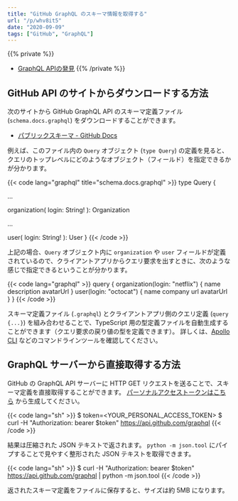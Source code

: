 ```yaml
---
title: "GitHub GraphQL のスキーマ情報を取得する"
url: "/p/whv8it5"
date: "2020-09-09"
tags: ["GitHub", "GraphQL"]
---
```


{{% private %}}
- [GraphQL APIの発見](https://docs.github.com/ja/graphql/guides/introduction-to-graphql#discovering-the-graphql-api)
{{% /private %}}


GitHub API のサイトからダウンロードする方法
----

次のサイトから GitHub GraphQL API のスキーマ定義ファイル (`schema.docs.graphql`) をダウンロードすることができます。

- [パブリックスキーマ - GitHub Docs](https://docs.github.com/ja/graphql/overview/public-schema)

例えば、このファイル内の `Query` オブジェクト (`type Query`) の定義を見ると、クエリのトップレベルにどのようなオブジェクト（フィールド）を指定できるかが分かります。

{{< code lang="graphql" title="schema.docs.graphql" >}}
type Query {

  ...

  organization(
    login: String!
  ): Organization

  ...

  user(
    login: String!
  ): User
}
{{< /code >}}

上記の場合、`Query` オブジェクト内に `organization` や `user` フィールドが定義されているので、クライアントアプリからクエリ要求を出すときに、次のような感じで指定できるということが分かります。

{{< code lang="graphql" >}}
query {
  organization(login: "netflix") {
    name
    description
    avatarUrl
  }
  user(login: "octocat") {
    name
    company
    url
    avatarUrl
  }
}
{{< /code >}}

スキーマ定義ファイル (`.graphql`) とクライアントアプリ側のクエリ定義 (`query {...}`) を組み合わせることで、TypeScript 用の型定義ファイルを自動生成することができます（クエリ要求の戻り値の型を定義できます）。
詳しくは、[Apollo CLI](https://www.apollographql.com/docs/devtools/cli/) などのコマンドラインツールを確認してください。


GraphQL サーバーから直接取得する方法
----

GitHub の GraphQL API サーバーに HTTP GET リクエストを送ることで、スキーマ定義を直接取得することができます。
[パーソナルアクセストークンはこちら](https://github.com/settings/tokens) から生成してください。

{{< code lang="sh" >}}
$ token=<YOUR_PERSONAL_ACCESS_TOKEN>
$ curl -H "Authorization: bearer $token" https://api.github.com/graphql
{{< /code >}}

結果は圧縮された JSON テキストで返されます。
`python -m json.tool` にパイプすることで見やすく整形された JSON テキストを取得できます。

{{< code lang="sh" >}}
$ curl -H "Authorization: bearer $token" https://api.github.com/graphql | python -m json.tool
{{< /code >}}

返されたスキーマ定義をファイルに保存すると、サイズは約 5MB になります。

